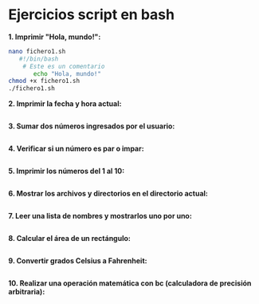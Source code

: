 # Ejercicios script en bash
**1. Imprimir "Hola, mundo!":**
```bash
nano fichero1.sh
   #!/bin/bash
    # Este es un comentario
       echo "Hola, mundo!"
chmod +x fichero1.sh
./fichero1.sh
```
**2. Imprimir la fecha y hora actual:**
```bash

```
**3. Sumar dos números ingresados por el usuario:**
```bash

```
**4. Verificar si un número es par o impar:**
```bash

```
**5. Imprimir los números del 1 al 10:**
```bash

```
**6. Mostrar los archivos y directorios en el directorio actual:**
```bash

```
**7. Leer una lista de nombres y mostrarlos uno por uno:**
```bash

```
**8. Calcular el área de un rectángulo:**
```bash

```
**9. Convertir grados Celsius a Fahrenheit:**
```bash

```
**10. Realizar una operación matemática con bc (calculadora de precisión arbitraria):**
```bash

```


